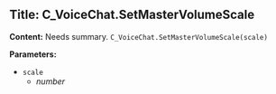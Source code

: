 ## Title: C_VoiceChat.SetMasterVolumeScale

**Content:**
Needs summary.
`C_VoiceChat.SetMasterVolumeScale(scale)`

**Parameters:**
- `scale`
  - *number*